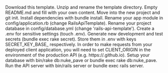 Download this template.
Unzip and rename the template directory.
Empty README.md and fill with your own content.
Move into the new project and git init.
Install dependencies with bundle install.
Rename your app module in config/application.rb (change RailsApiTemplate).
Rename your project database in config/database.yml (change 'rails-api-template').
Create a .env for sensitive settings (touch .env).
Generate new development and test secrets (bundle exec rake secret).
Store them in .env with keys SECRET_KEY_BASE_ respectively.
In order to make requests from your deployed client application, you will need to set CLIENT_ORIGIN in the environment of the production API (e.g. https://<github-username>.github.io).
Setup your database with bin/rake db:nuke_pave or bundle exec rake db:nuke_pave.
Run the API server with bin/rails server or bundle exec rails server.
